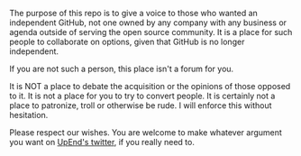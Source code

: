The purpose of this repo is to give a voice to those who wanted an independent GitHub, not one owned by any company with any business or agenda outside of serving the open source community. It is a place for such people to collaborate on options, given that GitHub is no longer independent.

If you are not such a person, this place isn't a forum for you.

It is NOT a place to debate the acquisition or the opinions of those opposed to it. It is not a place for you to try to convert people. It is certainly not a place to patronize, troll or otherwise be rude. I will enforce this without hesitation.

Please respect our wishes. You are welcome to make whatever argument you want on [UpEnd's twitter](https://twitter.com/UpEnd_org), if you really need to.

